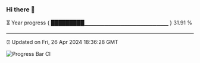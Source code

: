 ### Hi there 👋

⏳ Year progress { █████████▁▁▁▁▁▁▁▁▁▁▁▁▁▁▁▁▁▁▁▁▁ } 31.91 %

---

⏰ Updated on Fri, 26 Apr 2024 18:36:28 GMT

![Progress Bar CI](https://github.com/IshwaranRudhara/GIT-ACTION/workflows/Progress%20Bar%20CI/badge.svg)
